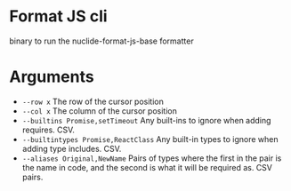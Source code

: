 # Format JS cli

binary to run the nuclide-format-js-base formatter

# Arguments
* `--row x` The row of the cursor position
* `--col x` The column of the cursor position
* `--builtins Promise,setTimeout` Any built-ins to ignore when adding requires. CSV.
* `--builtintypes Promise,ReactClass` Any built-in types to ignore when adding type includes. CSV.
* `--aliases Original,NewName` Pairs of types where the first in the pair is the name in code, and the second is what it will be required as. CSV pairs.
